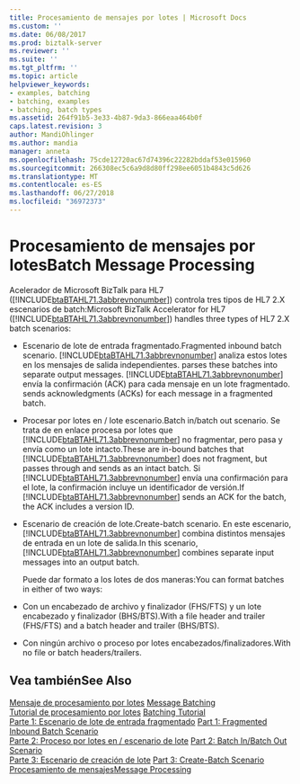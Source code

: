 ```yaml
---
title: Procesamiento de mensajes por lotes | Microsoft Docs
ms.custom: ''
ms.date: 06/08/2017
ms.prod: biztalk-server
ms.reviewer: ''
ms.suite: ''
ms.tgt_pltfrm: ''
ms.topic: article
helpviewer_keywords:
- examples, batching
- batching, examples
- batching, batch types
ms.assetid: 264f91b5-3e33-4b87-9da3-866eaa464b0f
caps.latest.revision: 3
author: MandiOhlinger
ms.author: mandia
manager: anneta
ms.openlocfilehash: 75cde12720ac67d74396c22282bddaf53e015960
ms.sourcegitcommit: 266308ec5c6a9d8d80ff298ee6051b4843c5d626
ms.translationtype: MT
ms.contentlocale: es-ES
ms.lasthandoff: 06/27/2018
ms.locfileid: "36972373"
---
```

# <a name="batch-message-processing"></a><span data-ttu-id="d739a-102">Procesamiento de mensajes por lotes</span><span class="sxs-lookup"><span data-stu-id="d739a-102">Batch Message Processing</span></span>
<span data-ttu-id="d739a-103">Acelerador de Microsoft BizTalk para HL7 ([!INCLUDE[btaBTAHL71.3abbrevnonumber](../../includes/btabtahl71-3abbrevnonumber-md.md)]) controla tres tipos de HL7 2.X escenarios de batch:</span><span class="sxs-lookup"><span data-stu-id="d739a-103">Microsoft BizTalk Accelerator for HL7 ([!INCLUDE[btaBTAHL71.3abbrevnonumber](../../includes/btabtahl71-3abbrevnonumber-md.md)]) handles three types of HL7 2.X batch scenarios:</span></span>  
  
- <span data-ttu-id="d739a-104">Escenario de lote de entrada fragmentado.</span><span class="sxs-lookup"><span data-stu-id="d739a-104">Fragmented inbound batch scenario.</span></span> [!INCLUDE[btaBTAHL71.3abbrevnonumber](../../includes/btabtahl71-3abbrevnonumber-md.md)]<span data-ttu-id="d739a-105"> analiza estos lotes en los mensajes de salida independientes.</span><span class="sxs-lookup"><span data-stu-id="d739a-105"> parses these batches into separate output messages.</span></span> [!INCLUDE[btaBTAHL71.3abbrevnonumber](../../includes/btabtahl71-3abbrevnonumber-md.md)]<span data-ttu-id="d739a-106"> envía la confirmación (ACK) para cada mensaje en un lote fragmentado.</span><span class="sxs-lookup"><span data-stu-id="d739a-106"> sends acknowledgments (ACKs) for each message in a fragmented batch.</span></span>  
  
- <span data-ttu-id="d739a-107">Procesar por lotes en / lote escenario.</span><span class="sxs-lookup"><span data-stu-id="d739a-107">Batch in/batch out scenario.</span></span> <span data-ttu-id="d739a-108">Se trata de en enlace procesa por lotes que [!INCLUDE[btaBTAHL71.3abbrevnonumber](../../includes/btabtahl71-3abbrevnonumber-md.md)] no fragmentar, pero pasa y envía como un lote intacto.</span><span class="sxs-lookup"><span data-stu-id="d739a-108">These are in-bound batches that [!INCLUDE[btaBTAHL71.3abbrevnonumber](../../includes/btabtahl71-3abbrevnonumber-md.md)] does not fragment, but passes through and sends as an intact batch.</span></span> <span data-ttu-id="d739a-109">Si [!INCLUDE[btaBTAHL71.3abbrevnonumber](../../includes/btabtahl71-3abbrevnonumber-md.md)] envía una confirmación para el lote, la confirmación incluye un identificador de versión.</span><span class="sxs-lookup"><span data-stu-id="d739a-109">If [!INCLUDE[btaBTAHL71.3abbrevnonumber](../../includes/btabtahl71-3abbrevnonumber-md.md)] sends an ACK for the batch, the ACK includes a version ID.</span></span>  
  
- <span data-ttu-id="d739a-110">Escenario de creación de lote.</span><span class="sxs-lookup"><span data-stu-id="d739a-110">Create-batch scenario.</span></span> <span data-ttu-id="d739a-111">En este escenario, [!INCLUDE[btaBTAHL71.3abbrevnonumber](../../includes/btabtahl71-3abbrevnonumber-md.md)] combina distintos mensajes de entrada en un lote de salida.</span><span class="sxs-lookup"><span data-stu-id="d739a-111">In this scenario, [!INCLUDE[btaBTAHL71.3abbrevnonumber](../../includes/btabtahl71-3abbrevnonumber-md.md)] combines separate input messages into an output batch.</span></span>  
  
  <span data-ttu-id="d739a-112">Puede dar formato a los lotes de dos maneras:</span><span class="sxs-lookup"><span data-stu-id="d739a-112">You can format batches in either of two ways:</span></span>  
  
- <span data-ttu-id="d739a-113">Con un encabezado de archivo y finalizador (FHS/FTS) y un lote encabezado y finalizador (BHS/BTS).</span><span class="sxs-lookup"><span data-stu-id="d739a-113">With a file header and trailer (FHS/FTS) and a batch header and trailer (BHS/BTS).</span></span>  
  
- <span data-ttu-id="d739a-114">Con ningún archivo o proceso por lotes encabezados/finalizadores.</span><span class="sxs-lookup"><span data-stu-id="d739a-114">With no file or batch headers/trailers.</span></span>  
  
## <a name="see-also"></a><span data-ttu-id="d739a-115">Vea también</span><span class="sxs-lookup"><span data-stu-id="d739a-115">See Also</span></span>  
 <span data-ttu-id="d739a-116">[Mensaje de procesamiento por lotes](../../adapters-and-accelerators/accelerator-hl7/message-batching.md) </span><span class="sxs-lookup"><span data-stu-id="d739a-116">[Message Batching](../../adapters-and-accelerators/accelerator-hl7/message-batching.md) </span></span>  
 <span data-ttu-id="d739a-117">[Tutorial de procesamiento por lotes](../../adapters-and-accelerators/accelerator-hl7/batching-tutorial.md) </span><span class="sxs-lookup"><span data-stu-id="d739a-117">[Batching Tutorial](../../adapters-and-accelerators/accelerator-hl7/batching-tutorial.md) </span></span>  
 <span data-ttu-id="d739a-118">[Parte 1: Escenario de lote de entrada fragmentado](../../adapters-and-accelerators/accelerator-hl7/part-1-fragmented-inbound-batch-scenario.md) </span><span class="sxs-lookup"><span data-stu-id="d739a-118">[Part 1: Fragmented Inbound Batch Scenario](../../adapters-and-accelerators/accelerator-hl7/part-1-fragmented-inbound-batch-scenario.md) </span></span>  
 <span data-ttu-id="d739a-119">[Parte 2: Proceso por lotes en / escenario de lote](../../adapters-and-accelerators/accelerator-hl7/part-2-batch-in-batch-out-scenario.md) </span><span class="sxs-lookup"><span data-stu-id="d739a-119">[Part 2: Batch In/Batch Out Scenario](../../adapters-and-accelerators/accelerator-hl7/part-2-batch-in-batch-out-scenario.md) </span></span>  
 <span data-ttu-id="d739a-120">[Parte 3: Escenario de creación de lote](../../adapters-and-accelerators/accelerator-hl7/part-3-create-batch-scenario.md) </span><span class="sxs-lookup"><span data-stu-id="d739a-120">[Part 3: Create-Batch Scenario](../../adapters-and-accelerators/accelerator-hl7/part-3-create-batch-scenario.md) </span></span>  
 [<span data-ttu-id="d739a-121">Procesamiento de mensajes</span><span class="sxs-lookup"><span data-stu-id="d739a-121">Message Processing</span></span>](../../adapters-and-accelerators/accelerator-hl7/message-processing.md)